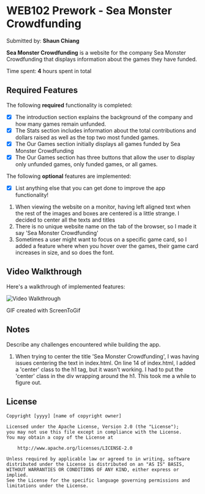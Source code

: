 # WEB102 Prework - **Sea Monster Crowdfunding**

Submitted by: **Shaun Chiang**

**Sea Monster Crowdfunding** is a website for the company Sea Monster Crowdfunding that displays information about the games they have funded.

Time spent: **4** hours spent in total

## Required Features

The following **required** functionality is completed:

* [X] The introduction section explains the background of the company and how many games remain unfunded.
* [X] The Stats section includes information about the total contributions and dollars raised as well as the top two most funded games.
* [X] The Our Games section initially displays all games funded by Sea Monster Crowdfunding
* [X] The Our Games section has three buttons that allow the user to display only unfunded games, only funded games, or all games.

The following **optional** features are implemented:

* [X] List anything else that you can get done to improve the app functionality!

1. When viewing the website on a monitor, having left aligned text when the rest of the images and boxes are centered is a little strange. I decided to center all the texts and titles
2. There is no unique website name on the tab of the browser, so I made it say 'Sea Monster Crowdfunding'
3. Sometimes a user might want to focus on a specific game card, so I added a feature where when you hover over the games, their game card increases in size, and so does the font.

## Video Walkthrough

Here's a walkthrough of implemented features:

<img src='codepath_prework.gif' title='Video Walkthrough' width='' alt='Video Walkthrough' />

GIF created with ScreenToGif

## Notes

Describe any challenges encountered while building the app.
1. When trying to center the title 'Sea Monster Crowdfunding', I was having issues centering the text in index.html. On line 14 of index.html, I added a 'center' class to the h1 tag, but it wasn't working. I had to put the 'center' class in the div wrapping around the h1. This took me a while to figure out.


## License

    Copyright [yyyy] [name of copyright owner]

    Licensed under the Apache License, Version 2.0 (the "License");
    you may not use this file except in compliance with the License.
    You may obtain a copy of the License at

        http://www.apache.org/licenses/LICENSE-2.0

    Unless required by applicable law or agreed to in writing, software
    distributed under the License is distributed on an "AS IS" BASIS,
    WITHOUT WARRANTIES OR CONDITIONS OF ANY KIND, either express or implied.
    See the License for the specific language governing permissions and
    limitations under the License.
